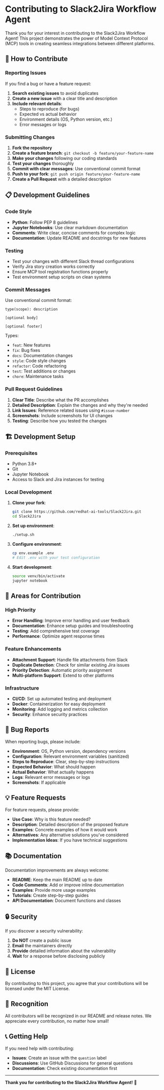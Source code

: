 # Contributing to Slack2Jira Workflow Agent

Thank you for your interest in contributing to the Slack2Jira Workflow Agent! This project demonstrates the power of Model Context Protocol (MCP) tools in creating seamless integrations between different platforms.

## 🤝 How to Contribute

### Reporting Issues

If you find a bug or have a feature request:

1. **Search existing issues** to avoid duplicates
2. **Create a new issue** with a clear title and description
3. **Include relevant details**:
   - Steps to reproduce (for bugs)
   - Expected vs actual behavior
   - Environment details (OS, Python version, etc.)
   - Error messages or logs

### Submitting Changes

1. **Fork the repository**
2. **Create a feature branch**: `git checkout -b feature/your-feature-name`
3. **Make your changes** following our coding standards
4. **Test your changes** thoroughly
5. **Commit with clear messages**: Use conventional commit format
6. **Push to your fork**: `git push origin feature/your-feature-name`
7. **Create a Pull Request** with a detailed description

## 📋 Development Guidelines

### Code Style

- **Python**: Follow PEP 8 guidelines
- **Jupyter Notebooks**: Use clear markdown documentation
- **Comments**: Write clear, concise comments for complex logic
- **Documentation**: Update README and docstrings for new features

### Testing

- Test your changes with different Slack thread configurations
- Verify Jira story creation works correctly
- Ensure MCP tool registration functions properly
- Test environment setup scripts on clean systems

### Commit Messages

Use conventional commit format:
```
type(scope): description

[optional body]

[optional footer]
```

Types:
- `feat`: New features
- `fix`: Bug fixes
- `docs`: Documentation changes
- `style`: Code style changes
- `refactor`: Code refactoring
- `test`: Test additions or changes
- `chore`: Maintenance tasks

### Pull Request Guidelines

1. **Clear Title**: Describe what the PR accomplishes
2. **Detailed Description**: Explain the changes and why they're needed
3. **Link Issues**: Reference related issues using `#issue-number`
4. **Screenshots**: Include screenshots for UI changes
5. **Testing**: Describe how you tested the changes

## 🏗️ Development Setup

### Prerequisites

- Python 3.8+
- Git
- Jupyter Notebook
- Access to Slack and Jira instances for testing

### Local Development

1. **Clone your fork**:
   ```bash
   git clone https://github.com/redhat-ai-tools/Slack2Jira.git
   cd Slack2Jira
   ```

2. **Set up environment**:
   ```bash
   ./setup.sh
   ```

3. **Configure environment**:
   ```bash
   cp env.example .env
   # Edit .env with your test configuration
   ```

4. **Start development**:
   ```bash
   source venv/bin/activate
   jupyter notebook
   ```

## 🎯 Areas for Contribution

### High Priority

- **Error Handling**: Improve error handling and user feedback
- **Documentation**: Enhance setup guides and troubleshooting
- **Testing**: Add comprehensive test coverage
- **Performance**: Optimize agent response times

### Feature Enhancements

- **Attachment Support**: Handle file attachments from Slack
- **Duplicate Detection**: Check for similar existing Jira issues
- **Priority Detection**: Automatic priority assignment
- **Multi-platform Support**: Extend to other platforms

### Infrastructure

- **CI/CD**: Set up automated testing and deployment
- **Docker**: Containerization for easy deployment
- **Monitoring**: Add logging and metrics collection
- **Security**: Enhance security practices

## 🐛 Bug Reports

When reporting bugs, please include:

- **Environment**: OS, Python version, dependency versions
- **Configuration**: Relevant environment variables (sanitized)
- **Steps to Reproduce**: Clear, step-by-step instructions
- **Expected Behavior**: What should happen
- **Actual Behavior**: What actually happens
- **Logs**: Relevant error messages or logs
- **Screenshots**: If applicable

## 💡 Feature Requests

For feature requests, please provide:

- **Use Case**: Why is this feature needed?
- **Description**: Detailed description of the proposed feature
- **Examples**: Concrete examples of how it would work
- **Alternatives**: Any alternative solutions you've considered
- **Implementation Ideas**: If you have technical suggestions

## 📚 Documentation

Documentation improvements are always welcome:

- **README**: Keep the main README up to date
- **Code Comments**: Add or improve inline documentation
- **Examples**: Provide more usage examples
- **Tutorials**: Create step-by-step guides
- **API Documentation**: Document functions and classes

## 🔒 Security

If you discover a security vulnerability:

1. **Do NOT** create a public issue
2. **Email** the maintainers directly
3. **Provide** detailed information about the vulnerability
4. **Wait** for a response before disclosing publicly

## 📄 License

By contributing to this project, you agree that your contributions will be licensed under the MIT License.

## 🙏 Recognition

All contributors will be recognized in our README and release notes. We appreciate every contribution, no matter how small!

## 📞 Getting Help

If you need help with contributing:

- **Issues**: Create an issue with the `question` label
- **Discussions**: Use GitHub Discussions for general questions
- **Documentation**: Check existing documentation first

---

**Thank you for contributing to the Slack2Jira Workflow Agent!** 🚀
